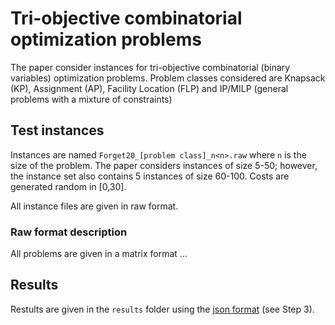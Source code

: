 # Tri-objective combinatorial optimization problems

The paper consider instances for tri-objective combinatorial (binary variables) optimization problems. 
Problem classes considered are Knapsack (KP), Assignment (AP), Facility Location (FLP) and IP/MILP (general problems with a mixture of constraints)


## Test instances

Instances are named `Forget20_[problem class]_n<n>.raw` where `n` is the size of the problem. The paper considers
instances of size 5-50; however, the instance set also contains 5 instances of size 60-100. Costs
are generated random in [0,30].

All instance files are given in raw format. 


### Raw format description 

All problems are given in a matrix format ...






## Results

Restults are given in the `results` folder using the [json
format](https://github.com/MCDMSociety/MOrepo/blob/master/contribute.md) (see Step 3). 




